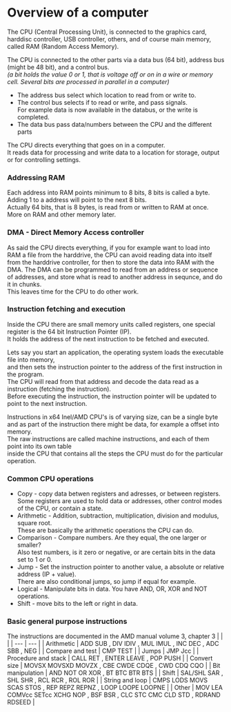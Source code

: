 # Overview of a computer
The CPU (Central Processing Unit), is connected to the graphics card, harddisc controller, USB controller, others, and of course main memory, called RAM (Random Access Memory). <br>

The CPU is connected to the other parts via a data bus (64 bit), address bus (might be 48 bit), and a control bus. <br>
*(a bit holds the value 0 or 1, that is voltage off or on in a wire or memory cell. Several bits are processed in parallel in a computer)*

- The address bus select which location to read from or write to. <br>
- The control bus selects if to read or write, and pass signals. <br>
For example data is now available in the databus, or the write is completed. <br>
- The data bus pass data/numbers between the CPU and the different parts

The CPU directs everything that goes on in a computer. <br>
It reads data for processing and write data to a location for storage, output or for controlling settings. <br>

### Addressing RAM
Each address into RAM points minimum to 8 bits, 8 bits is called a byte. <br>
Adding 1 to a address will point to the next 8 bits. <br>
Actually 64 bits, that is 8 bytes, is read from or written to RAM at once. <br>
More on RAM and other memory later.

### DMA - Direct Memory Access controller
As said the CPU directs everything, if you for example want to load into RAM a file from the harddrive, the CPU can avoid reading data into itself from the harddrive controller,
for then to store the data into RAM with the DMA.
The DMA can be programmed to read from an address or sequence of addresses, and store what is read to another address in sequnce, and do it in chunks. <br>
This leaves time for the CPU to do other work.

### Instruction fetching and execution
Inside the CPU there are small memory units called registers, one special register is the 64 bit Instruction Pointer (IP). <br>
It holds the address of the next instruction to be fetched and executed. <br>

Lets say you start an application, the operating system loads the executable file into memory, <br>
and then sets the instruction pointer to the address of the first instruction in the program. <br>
The CPU will read from that address and decode the data read as a instruction (fetching the instruction). <br>
Before executing the instruction, the instruction pointer will be updated to point to the next instruction. <br>

Instructions in x64 Inel/AMD CPU's is of varying size, can be a single byte <br>
and as part of the instruction there might be data, for example a offset into memory. <br>
The raw instructions are called machine instructions, and each of them point into its own table <br>
inside the CPU that contains all the steps the CPU must do for the particular operation.

### Common CPU operations
- Copy - copy data betwen registers and adresses, or between registers. <br>Some registers are used to hold data or addresses, other control modes of the CPU, or contain a state.
- Arithmetic - Addition, subtraction, multiplication, division and modulus, square root. <br> These are basically the arithmetic operations the CPU can do.
- Comparison - Compare numbers. Are they equal, the one larger or smaller? <br> Also test numbers, is it zero or negative, or are certain bits in the data set to 1 or 0.
- Jump - Set the instruction pointer to another value, a absolute or relative address (IP + value). <br> There are also conditional jumps, so jump if equal for example.
- Logical - Manipulate bits in data. You have AND, OR, XOR and NOT operations.
- Shift - move bits to the left or right in data.

### Basic general purpose instructions
The instructions are documented in the AMD manual volume 3, chapter 3
| | |
| --- | --- |
| Arithmetic | ADD SUB , DIV IDIV , MUL IMUL , INC DEC , ADC SBB , NEG |
| Compare and test | CMP TEST |
| Jumps | JMP Jcc |
| Procedure and stack | CALL RET , ENTER LEAVE , POP PUSH |
| Convert size | MOVSX MOVSXD MOVZX , CBE CWDE CDQE , CWD CDQ CQO |
| Bit manipulation | AND NOT OR XOR , BT BTC BTR BTS |
| Shift	| SAL/SHL SAR , SHL SHR , RCL RCR , ROL ROR |
| String and loop | CMPS LODS MOVS SCAS STOS , REP REPZ REPNZ , LOOP LOOPE LOOPNE |
| Other	| MOV  LEA  COMVcc  SETcc  XCHG  NOP , BSF  BSR , CLC  STC  CMC  CLD  STD , RDRAND  RDSEED |


